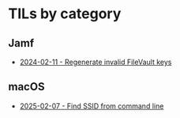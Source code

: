 # TILs by category

## Jamf
* [2024-02-11 - Regenerate invalid FileVault keys](jamf/regenerate-invalid-filevault-keys.md)

## macOS
* [2025-02-07 - Find SSID from command line](macos/find-ssid-from-command-line.md)  
